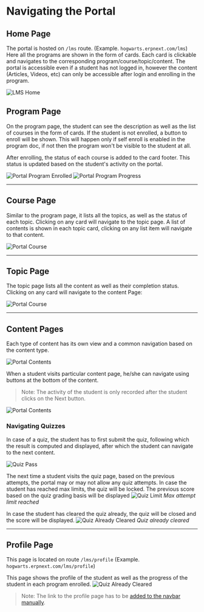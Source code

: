 # Navigating the Portal

## Home Page
The portal is hosted on `/lms` route. (Example. `hogwarts.erpnext.com/lms`) Here all the programs are shown in the form of cards. Each card is clickable and navigates to the corresponding program/course/topic/content. The portal is accessible even if a student has not logged in, however the content (Articles, Videos, etc) can only be accessible after login and enrolling in the program.

<img class="screenshot" alt="LMS Home" src="{{docs_base_url}}/assets/img/education/lms/home.png">

## Program Page
On the program page, the student can see the description as well as the list of courses in the form of cards. If the student is not enrolled, a button to enroll will be shown. This will happen only if self enroll is enabled in the program doc, if not then the program won't be visible to the student at all.

After enrolling, the status of each course is added to the card footer. This status is updated based on the student's activity on the portal.

<img class="screenshot" alt="Portal Program Enrolled" src="{{docs_base_url}}/assets/img/education/lms/program-enrolled.png">
<img class="screenshot" alt="Portal Program Progress" src="{{docs_base_url}}/assets/img/education/lms/program-progress.png">

---

## Course Page
Similar to the program page, it lists all the topics, as well as the status of each topic. Clicking on any card will navigate to the topic page. A list of contents is shown in each topic card, clicking on any list item will navigate to that content.

<img class="screenshot" alt="Portal Course" src="{{docs_base_url}}/assets/img/education/lms/completed_course.png">

---

## Topic Page
The topic page lists all the content as well as their completion status. Clicking on any card will navigate to the content Page:

<img class="screenshot" alt="Portal Course" src="{{docs_base_url}}/assets/img/education/lms/topic.png">

---

## Content Pages

Each type of content has its own view and a common navigation based on the content type.

<img alt="Portal Contents" src="{{docs_base_url}}/assets/img/education/lms/content.png">

When a student visits particular content page, he/she can navigate using buttons at the bottom of the content.

> Note: The activity of the student is only recorded after the student clicks on the Next button.

<img class="screenshot" alt="Portal Contents" src="{{docs_base_url}}/assets/img/education/lms/content-navigation.png">

### Navigating Quizzes

In case of a quiz, the student has to first submit the quiz, following which the result is computed and displayed, after which the student can navigate to the next content.

<img class="screenshot" alt="Quiz Pass" src="{{docs_base_url}}/assets/img/education/lms/quiz-pass.png">

The next time a student visits the quiz page, based on the previous attempts, the portal may or may not allow any quiz attempts.
In case the student has reached max limits, the quiz will be locked. The previous score based on the quiz grading basis will be displayed
<img class="screenshot" alt="Quiz Limit" src="{{docs_base_url}}/assets/img/education/lms/quiz-fail-no-attempt.png">
*Max attempt limit reached*

In case the student has cleared the quiz already, the quiz will be closed and the score will be displayed.
<img class="screenshot" alt="Quiz Already Cleared" src="{{docs_base_url}}/assets/img/education/lms/quiz-pass-cleared.png">
*Quiz already cleared*

---

## Profile Page
This page is located on route `/lms/profile` (Example. `hogwarts.erpnext.com/lms/profile`)

This page shows the profile of the student as well as the progress of the student in each program enrolled.
<img class="screenshot" alt="Quiz Already Cleared" src="{{docs_base_url}}/assets/img/education/lms/profile.png">

> Note: The link to the profile page has to be <a href="{{docs_base_url}}/user/manual/en/website/website-settings" target="blank" alt="Website Settings">added to the navbar manually</a>.
